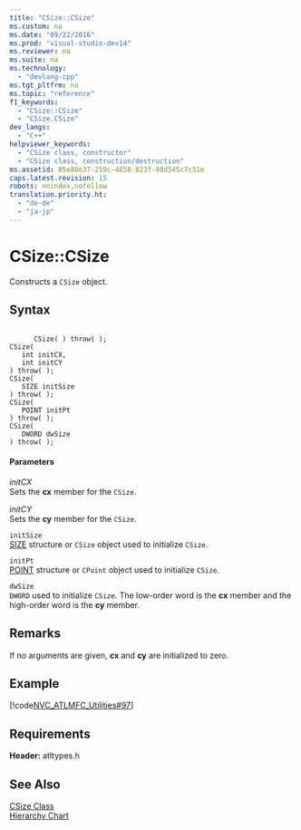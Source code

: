 ```yaml
---
title: "CSize::CSize"
ms.custom: na
ms.date: "09/22/2016"
ms.prod: "visual-studio-dev14"
ms.reviewer: na
ms.suite: na
ms.technology: 
  - "devlang-cpp"
ms.tgt_pltfrm: na
ms.topic: "reference"
f1_keywords: 
  - "CSize::CSize"
  - "CSize.CSize"
dev_langs: 
  - "C++"
helpviewer_keywords: 
  - "CSize class, constructor"
  - "CSize class, construction/destruction"
ms.assetid: 85e88e37-259c-4858-823f-98d545c7c51e
caps.latest.revision: 15
robots: noindex,nofollow
translation.priority.ht: 
  - "de-de"
  - "ja-jp"
---
```

# CSize::CSize
Constructs a `CSize` object.  
  
## Syntax  
  
```  
  
      CSize( ) throw( );   
CSize(   
   int initCX,   
   int initCY    
) throw( );  
CSize(   
   SIZE initSize    
) throw( );  
CSize(   
   POINT initPt    
) throw( );  
CSize(   
   DWORD dwSize    
) throw( );  
```  
  
#### Parameters  
 *initCX*  
 Sets the **cx** member for the `CSize`.  
  
 *initCY*  
 Sets the **cy** member for the `CSize`.  
  
 `initSize`  
 [SIZE](http://msdn.microsoft.com/library/windows/desktop/dd145106) structure or `CSize` object used to initialize `CSize`.  
  
 `initPt`  
 [POINT](../vs140/point-structure.md) structure or `CPoint` object used to initialize `CSize`.  
  
 `dwSize`  
 `DWORD` used to initialize `CSize`. The low-order word is the **cx** member and the high-order word is the **cy** member.  
  
## Remarks  
 If no arguments are given, **cx** and **cy** are initialized to zero.  
  
## Example  
 [!code[NVC_ATLMFC_Utilities#97](../vs140/codesnippet/CPP/csize--csize_1.cpp)]  
  
## Requirements  
 **Header:** atltypes.h  
  
## See Also  
 [CSize Class](../vs140/csize-class.md)   
 [Hierarchy Chart](../vs140/hierarchy-chart.md)